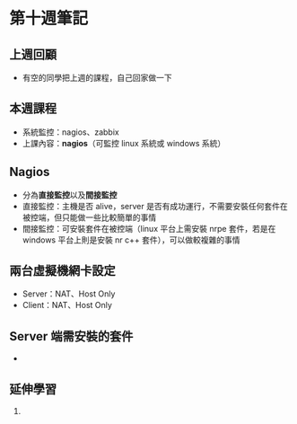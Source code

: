 # 第十週筆記
## 上週回顧
* 有空的同學把上週的課程，自己回家做一下

## 本週課程
* 系統監控：nagios、zabbix
* 上課內容：**nagios**（可監控 linux 系統或 windows 系統）

## Nagios 
* 分為**直接監控**以及**間接監控**
* 直接監控：主機是否 alive，server 是否有成功運行，不需要安裝任何套件在被控端，但只能做一些比較簡單的事情
* 間接監控：可安裝套件在被控端（linux 平台上需安裝 nrpe 套件，若是在 windows 平台上則是安裝 nr c++ 套件），可以做較複雜的事情

## 兩台虛擬機網卡設定
* Server：NAT、Host Only
* Client：NAT、Host Only

## Server 端需安裝的套件
* 

## 延伸學習
1. []()